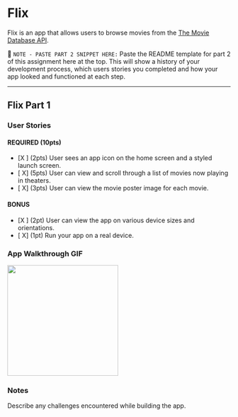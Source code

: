 # Flix

Flix is an app that allows users to browse movies from the [The Movie Database API](http://docs.themoviedb.apiary.io/#).

📝 `NOTE - PASTE PART 2 SNIPPET HERE:` Paste the README template for part 2 of this assignment here at the top. This will show a history of your development process, which users stories you completed and how your app looked and functioned at each step.

---

## Flix Part 1

### User Stories

#### REQUIRED (10pts)
- [X ] (2pts) User sees an app icon on the home screen and a styled launch screen.
- [ X] (5pts) User can view and scroll through a list of movies now playing in theaters.
- [ X] (3pts) User can view the movie poster image for each movie.

#### BONUS
- [X ] (2pt) User can view the app on various device sizes and orientations.
- [ X] (1pt) Run your app on a real device.

### App Walkthrough GIF


<img src='https://i.imgur.com/4yz6Uyj.gif' width=250><br>

### Notes
Describe any challenges encountered while building the app.
